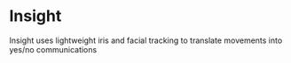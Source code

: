 # Insight
Insight uses lightweight iris and facial tracking to translate movements into yes/no communications